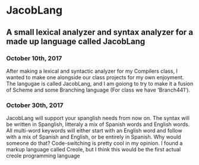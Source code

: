 # JacobLang
## A small lexical analyzer and syntax analyzer for a made up language called JacobLang

### October 10th, 2017
After making a lexical and syntactic analyzer for my Compilers class, I wanted to make one alongside our class projects for my own enjoyment. The langugae is called JacobLang, and I am goiong to try to make it a fusion of Scheme and some Branching language (For class we have 'Branch441'). 

### October 30th, 2017
JacobLang will support your spanglish needs from now on. The syntax will be written in Spanglish, litteraly a mix of Spanish words and English words. All multi-word keywords will either start with an English word and follow with a mix of Spanish and English, or be entirely in Spanish. Why would someone do that? Code-switching is pretty cool in my opinion. I found a markup language called Creole, but I think this would be the first actual creole programming language

###
